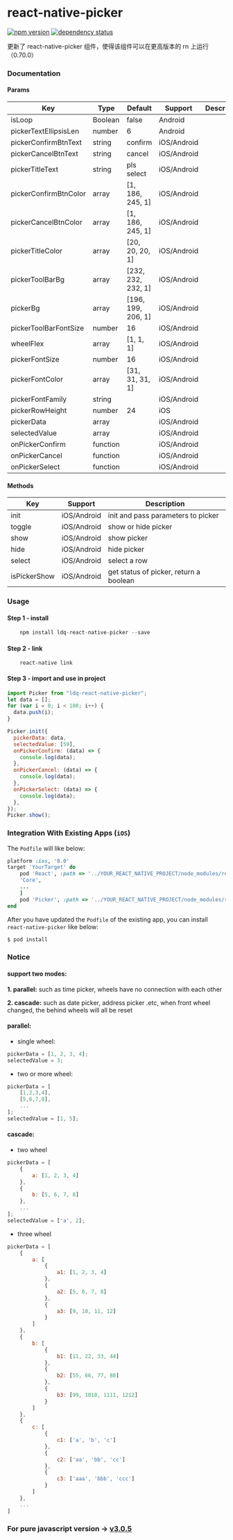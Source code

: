 # react-native-picker

[![npm version](https://img.shields.io/npm/v/react-native-picker.svg?style=flat-square)](https://www.npmjs.com/package/react-native-picker) <a href="https://david-dm.org/beefe/react-native-picker"><img src="https://david-dm.org/beefe/react-native-picker.svg?style=flat-square" alt="dependency status"></a>

更新了 react-native-picker 组件，使得该组件可以在更高版本的 rn 上运行（0.70.0）

### Documentation

#### Params

| Key                   | Type     | Default            | Support     | Description |
| --------------------- | -------- | ------------------ | ----------- | ----------- |
| isLoop                | Boolean  | false              | Android     |             |
| pickerTextEllipsisLen | number   | 6                  | Android     |             |
| pickerConfirmBtnText  | string   | confirm            | iOS/Android |             |
| pickerCancelBtnText   | string   | cancel             | iOS/Android |             |
| pickerTitleText       | string   | pls select         | iOS/Android |             |
| pickerConfirmBtnColor | array    | [1, 186, 245, 1]   | iOS/Android |             |
| pickerCancelBtnColor  | array    | [1, 186, 245, 1]   | iOS/Android |             |
| pickerTitleColor      | array    | [20, 20, 20, 1]    | iOS/Android |             |
| pickerToolBarBg       | array    | [232, 232, 232, 1] | iOS/Android |             |
| pickerBg              | array    | [196, 199, 206, 1] | iOS/Android |             |
| pickerToolBarFontSize | number   | 16                 | iOS/Android |             |
| wheelFlex             | array    | [1, 1, 1]          | iOS/Android |             |
| pickerFontSize        | number   | 16                 | iOS/Android |             |
| pickerFontColor       | array    | [31, 31, 31, 1]    | iOS/Android |             |
| pickerFontFamily      | string   |                    | iOS/Android |             |
| pickerRowHeight       | number   | 24                 | iOS         |             |
| pickerData            | array    |                    | iOS/Android |             |
| selectedValue         | array    |                    | iOS/Android |             |
| onPickerConfirm       | function |                    | iOS/Android |             |
| onPickerCancel        | function |                    | iOS/Android |             |
| onPickerSelect        | function |                    | iOS/Android |             |

#### Methods

| Key          | Support     | Description                            |
| ------------ | ----------- | -------------------------------------- |
| init         | iOS/Android | init and pass parameters to picker     |
| toggle       | iOS/Android | show or hide picker                    |
| show         | iOS/Android | show picker                            |
| hide         | iOS/Android | hide picker                            |
| select       | iOS/Android | select a row                           |
| isPickerShow | iOS/Android | get status of picker, return a boolean |

### Usage

#### Step 1 - install

```javascript
	npm install ldq-react-native-picker --save
```

#### Step 2 - link

```
	react-native link
```

#### Step 3 - import and use in project

```javascript
import Picker from "ldq-react-native-picker";
let data = [];
for (var i = 0; i < 100; i++) {
  data.push(i);
}

Picker.init({
  pickerData: data,
  selectedValue: [59],
  onPickerConfirm: (data) => {
    console.log(data);
  },
  onPickerCancel: (data) => {
    console.log(data);
  },
  onPickerSelect: (data) => {
    console.log(data);
  },
});
Picker.show();
```

### Integration With Existing Apps (`iOS`)

The `Podfile` will like below:

```ruby
platform :ios, '8.0'
target 'YourTarget' do
    pod 'React', :path => '../YOUR_REACT_NATIVE_PROJECT/node_modules/react-native', :subspecs => [
    'Core',
    ...
    ]
    pod 'Picker', :path => '../YOUR_REACT_NATIVE_PROJECT/node_modules/react-native-picker'
end
```

After you have updated the `Podfile` of the existing app, you can install `react-native-picker` like below:

```bash
$ pod install
```

### Notice

#### support two modes:

<b>1. parallel:</b> such as time picker, wheels have no connection with each other

<b>2. cascade:</b> such as date picker, address picker .etc, when front wheel changed, the behind wheels will all be reset

#### parallel:

- single wheel:

```javascript
pickerData = [1, 2, 3, 4];
selectedValue = 3;
```

- two or more wheel:

```javascript
pickerData = [
    [1,2,3,4],
    [5,6,7,8],
    ...
];
selectedValue = [1, 5];
```

#### cascade:

- two wheel

```javascript
pickerData = [
    {
        a: [1, 2, 3, 4]
    },
    {
        b: [5, 6, 7, 8]
    },
    ...
];
selectedValue = ['a', 2];
```

- three wheel

```javascript
pickerData = [
    {
        a: [
            {
                a1: [1, 2, 3, 4]
            },
            {
                a2: [5, 6, 7, 8]
            },
            {
                a3: [9, 10, 11, 12]
            }
        ]
    },
    {
        b: [
            {
                b1: [11, 22, 33, 44]
            },
            {
                b2: [55, 66, 77, 88]
            },
            {
                b3: [99, 1010, 1111, 1212]
            }
        ]
    },
    {
        c: [
            {
                c1: ['a', 'b', 'c']
            },
            {
                c2: ['aa', 'bb', 'cc']
            },
            {
                c3: ['aaa', 'bbb', 'ccc']
            }
        ]
    },
    ...
]
```

### For pure javascript version -> [v3.0.5](https://github.com/beefe/react-native-picker/tree/pure-javascript-version)
